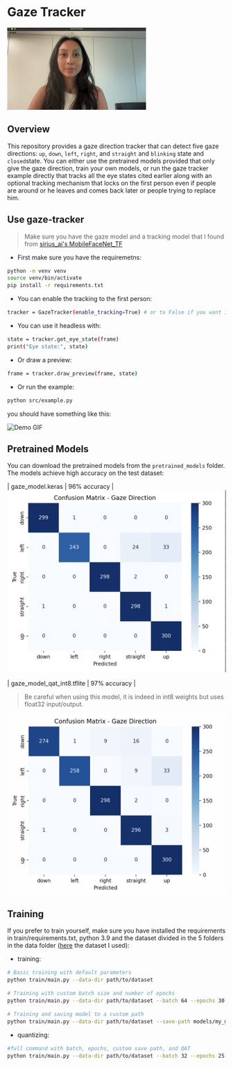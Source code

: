 # Gaze Tracker

![Demo GIF](./assets/demo.gif)

## Overview
This repository provides a gaze direction tracker that can detect five gaze directions: `up`, `down`, `left`, `right`, and `straight` and `blinking` state and `closed`state. You can either use the pretrained models provided that only give the gaze direction, train your own models, or run the gaze tracker example directly that tracks all the eye states cited earlier along with an optional tracking mechanism that locks on the first person even if people are around or he leaves and comes back later or people trying to replace him.


## Use gaze-tracker
> Make sure you have the gaze model and a tracking model that I found from [sirius_ai's MobileFaceNet_TF](https://github.com/sirius-ai/MobileFaceNet_TF)

- First make sure you have the requiremetns:
```bash
python -m venv venv
source venv/bin/activate
pip install -r requirements.txt
```

- You can enable the tracking to the first person:
```bash
tracker = GazeTracker(enable_tracking=True) # or to False if you want it to switch to whoever is detected first
```

- You can use it headless with:
```bash
state = tracker.get_eye_state(frame)
print("Eye state:", state)
```

- Or draw a preview:
```bash
frame = tracker.draw_preview(frame, state)
```

- Or run the example:
```bash
python src/example.py
```
you should have something like this:

![Demo GIF](./assets/track.gif)


## Pretrained Models
You can download the pretrained models from the `pretrained_models` folder. The models achieve high accuracy on the test dataset:  

| gaze_model.keras | 96% accuracy |
![Confusion Matrix](./assets/keras.png)

| gaze_model_qat_int8.tflite | 97% accuracy |
> Be careful when using this model, it is indeed in int8 weights but uses float32 input/output.

![Confusion Matrix](./assets/int8-tflite.png)


## Training
If you prefer to train yourself, make sure you have installed the requirements in train/requirements.txt, python 3.9 and the dataset divided in the 5 folders in the data folder ([here](https://data.mendeley.com/datasets/vy4n28334m/1) the dataset I used):

- training:

```bash
# Basic training with default parameters
python train/main.py --data-dir path/to/dataset

```
```bash
# Training with custom batch size and number of epochs
python train/main.py --data-dir path/to/dataset --batch 64 --epochs 30

```
```bash
# Training and saving model to a custom path
python train/main.py --data-dir path/to/dataset --save-path models/my_model.keras

```

- quantizing:

```bash
#full command with batch, epochs, custom save path, and QAT
python train/main.py --data-dir path/to/dataset --batch 32 --epochs 25 --save-path models/gaze_model.keras --qat --qat-output models/gaze_model_qat_int8.tflite

```

